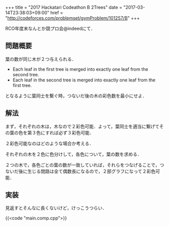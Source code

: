 +++
title = "2017 Hackatari Codeathon B 2Trees"
date = "2017-03-14T23:38:03+09:00"
href = "http://codeforces.com/problemset/gymProblem/101257/B"
+++

<!--more-->

RCO年度末なんとか競プロ会@indeedにて．

## 問題概要

葉の数が同じ木が２つ与えられる．


- Each leaf in the first tree is merged into exactly one leaf from the second tree.
- Each leaf in the second tree is merged into exactly one leaf from the first tree.


となるように葉同士を繋ぐ時，つないだ後の木の彩色数を最小にせよ．

## 解法

まず，それぞれの木は，木なので２彩色可能．よって，葉同士を適当に繋げてその葉の色を第３色にすれば必ず３彩色可能．

２彩色可能なのはどのような場合か考える．

それぞれの木を２色に色分けして，各色について，葉の数を求める．

２つの木で，各色ごとの葉の数が一致していれば，それらをつなげることで，つないだ後に生じる閉路は全て偶数長になるので，２部グラフになって２彩色可能．


## 実装
見返すとそんなに長くないけど，けっこうつらい．

{{<code "main.comp.cpp">}}